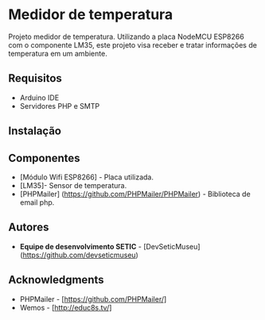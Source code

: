 # Medidor de temperatura

Projeto medidor de temperatura. Utilizando a placa NodeMCU ESP8266 com o componente LM35, este projeto visa receber e tratar informações de temperatura em um ambiente.

## Requisitos

* Arduino IDE
* Servidores PHP e SMTP

## Instalação


## Componentes

* [Módulo Wifi ESP8266] - Placa utilizada.
* [LM35]- Sensor de temperatura.
* [PHPMailer] (https://github.com/PHPMailer/PHPMailer) - Biblioteca de email php.


## Autores

* **Equipe de desenvolvimento SETIC** - [DevSeticMuseu] (https://github.com/devseticmuseu)


## Acknowledgments

* PHPMailer - [https://github.com/PHPMailer/]
* Wemos - [http://educ8s.tv/]

